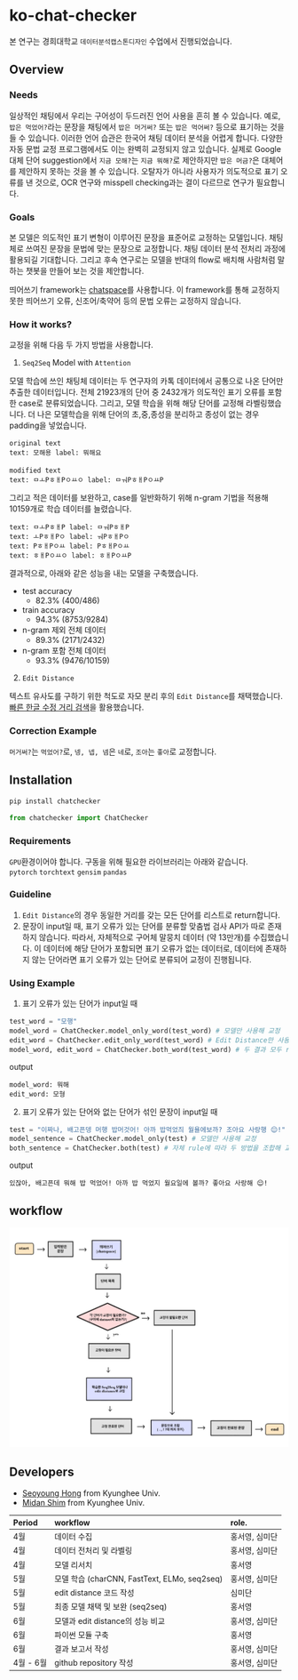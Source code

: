 # ko-chat-checker
본 연구는 경희대학교 ``데이터분석캡스톤디자인`` 수업에서 진행되었습니다.

## Overview

### Needs
일상적인 채팅에서 우리는 구어성이 두드러진 언어 사용을 흔히 볼 수 있습니다. 예로, ``밥은 먹었어?``라는 문장을 채팅에서 ``밥은 머거써?`` 또는 ``밥은 먹어써?`` 등으로 표기하는 것을 들 수 있습니다. 이러한 언어 습관은 한국어 채팅 데이터 분석을 어렵게 합니다. 다양한 자동 문법 교정 프로그램에서도 이는 완벽히 교정되지 않고 있습니다. 실제로 Google 대체 단어 suggestion에서 ``지금 모해?``는 ``지금 뭐해?``로 제안하지만 ``밥은 머금?``은 대체어를 제안하지 못하는 것을 볼 수 있습니다. 오탈자가 아니라 사용자가 의도적으로 표기 오류를 낸 것으로, OCR 연구와 misspell checking과는 결이 다르므로 연구가 필요합니다.

### Goals
본 모델은 의도적인 표기 변형이 이루어진 문장을 표준어로 교정하는 모델입니다. 채팅체로 쓰여진 문장을 문법에 맞는 문장으로 교정합니다. 채팅 데이터 분석 전처리 과정에 활용되길 기대합니다. 그리고 후속 연구로는 모델을 반대의 flow로 배치해 사람처럼 말하는 챗봇을 만들어 보는 것을 제안합니다.

띄어쓰기 framework는 [chatspace](https://github.com/pingpong-ai/chatspace)를 사용합니다. 이 framework를 통해 교정하지 못한 띄어쓰기 오류, 신조어/축약어 등의 문법 오류는 교정하지 않습니다.

### How it works?
교정을 위해 다음 두 가지 방법을 사용합니다.  

1) ``Seq2Seq`` Model with ``Attention``

모델 학습에 쓰인 채팅체 데이터는 두 연구자의 카톡 데이터에서 공통으로 나온 단어만 추출한 데이터입니다. 전체 21923개의 단어 중 2432개가 의도적인 표기 오류를 포함한 case로 분류되었습니다. 그리고, 모델 학습을 위해 해당 단어를 교정해 라벨링했습니다. 더 나은 모델학습을 위해 단어의 초,중,종성을 분리하고 종성이 없는 경우 padding을 넣었습니다.

```
original text
text: 모해용 label: 뭐해요

modified text
text: ㅁㅗPㅎㅐPㅇㅛㅇ label: ㅁㅝPㅎㅐPㅇㅛP
```
그리고 적은 데이터를 보완하고, case를 일반화하기 위해 n-gram 기법을 적용해 10159개로 학습 데이터를 늘렸습니다.
```
text: ㅁㅗPㅎㅐP label: ㅁㅝPㅎㅐP
text: ㅗPㅎㅐPㅇ label: ㅝPㅎㅐPㅇ
text: PㅎㅐPㅇㅛ label: PㅎㅐPㅇㅛ
text: ㅎㅐPㅇㅛㅇ label: ㅎㅐPㅇㅛP
```

결과적으로, 아래와 같은 성능을 내는 모델을 구축했습니다.
- test accuracy
  - 82.3% (400/486)
- train accuracy
  - 94.3% (8753/9284)
- n-gram 제외 전체 데이터
  - 89.3% (2171/2432)
- n-gram 포함 전체 데이터
  - 93.3% (9476/10159)

2) ``Edit Distance``

텍스트 유사도를 구하기 위한 척도로 자모 분리 후의 ``Edit Distance``를 채택했습니다. [빠른 한글 수정 거리 검색](https://github.com/lovit/inverted_index_for_hangle_editdistance)을 활용했습니다.


### Correction Example
```머거써?```는 ```먹었어?```로, ```넹, 넵, 넴```은 ```네```로, ```조아```는 ```좋아```로 교정합니다.

## Installation

```
pip install chatchecker
```

```python
from chatchecker import ChatChecker
```

### Requirements
``GPU``환경이어야 합니다. 구동을 위해 필요한 라이브러리는 아래와 같습니다.  
``pytorch`` ``torchtext`` ``gensim`` ``pandas``

### Guideline
1) ``Edit Distance``의 경우 동일한 거리를 갖는 모든 단어를 리스트로 return합니다.  
2) 문장이 input일 때, 표기 오류가 있는 단어를 분류할 맞춤법 검사 API가 따로 존재하지 않습니다. 따라서, 자체적으로 구어체 말뭉치 데이터 (약 13만개)를 수집했습니다. 이 데이터에 해당 단어가 포함되면 표기 오류가 없는 데이터로, 데이터에 존재하지 않는 단어라면 표기 오류가 있는 단어로 분류되어 교정이 진행됩니다.

### Using Example
1) 표기 오류가 있는 단어가 input일 때
```python
test_word = "모행"
model_word = ChatChecker.model_only_word(test_word) # 모델만 사용해 교정
edit_word = ChatChecker.edit_only_word(test_word) # Edit Distance만 사용해 교정
model_word, edit_word = ChatChecker.both_word(test_word) # 두 결과 모두 return
```
output
```
model_word: 뭐해
edit_word: 모형
```


2) 표기 오류가 있는 단어와 없는 단어가 섞인 문장이 input일 때
```python
test = "이짜나, 배고픈뎅 머행 밥머것어! 아까 밥먹었즤 월욜에보까? 조아요 사랑행 😌!"
model_sentence = ChatChecker.model_only(test) # 모델만 사용해 교정
both_sentence = ChatChecker.both(test) # 자체 rule에 따라 두 방법을 조합해 교정
```
output
```
있잖아, 배고픈데 뭐해 밥 먹었어! 아까 밥 먹었지 월요일에 볼까? 좋아요 사랑해 😌!
```



## workflow 


![workflow](https://github.com/seoyoungh/ko-chat-checker/blob/master/progress/assets/images/workflow.JPG)




## Developers
* [Seoyoung Hong](https://github.com/seoyoungh) from Kyunghee Univ.
* [Midan Shim](https://github.com/midannii) from Kyunghee Univ.



|  Period    |    workflow     |   role.  |
| :------------- | :------------- | :---------------|
| 4월 | 	데이터 수집| 	홍서영, 심미단 | 
 | 4월 | 데이터 전처리 및 라벨링 | 	홍서영, 심미단  | 
 | 4월 | 	모델 리서치 | 	홍서영 | 
 | 5월 | 	모델 학습 (charCNN, FastText, ELMo, seq2seq)	 | 홍서영, 심미단 | 
 | 5월 | 	edit distance 코드 작성 | 	심미단 | 
 | 5월 | 	최종 모델 채택 및 보완 (seq2seq) | 	홍서영 | 
 | 6월 | 	모델과 edit distance의 성능 비교  | 	홍서영, 심미단 | 
 | 6월 | 	파이썬 모듈 구축	 | 홍서영 | 
 | 6월	 | 결과 보고서 작성	 | 홍서영, 심미단 | 
 | 4월 - 6월 | github repository 작성 | 	홍서영, 심미단 | 

